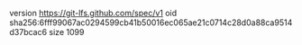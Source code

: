 version https://git-lfs.github.com/spec/v1
oid sha256:6fff99067ac0294599cb41b50016ec065ae21c0714c28d0a88ca9514d37bcac6
size 1099

